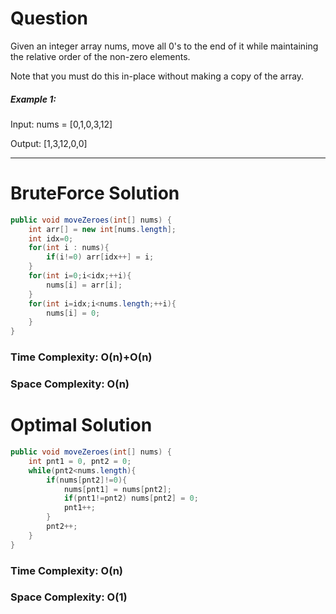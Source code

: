 # Question

Given an integer array nums, move all 0's to the end of it while maintaining the relative order of the non-zero elements.

Note that you must do this in-place without making a copy of the array.

 

##### Example 1:

Input: nums = [0,1,0,3,12]

Output: [1,3,12,0,0]

***

# BruteForce Solution

``` java
public void moveZeroes(int[] nums) {
    int arr[] = new int[nums.length];
    int idx=0;
    for(int i : nums){
        if(i!=0) arr[idx++] = i;
    }
    for(int i=0;i<idx;++i){
        nums[i] = arr[i];
    }
    for(int i=idx;i<nums.length;++i){
        nums[i] = 0;
    }
}
```

### Time Complexity: O(n)+O(n)
### Space Complexity: O(n)


# Optimal Solution

``` java
public void moveZeroes(int[] nums) {
    int pnt1 = 0, pnt2 = 0;
    while(pnt2<nums.length){
        if(nums[pnt2]!=0){
            nums[pnt1] = nums[pnt2];
            if(pnt1!=pnt2) nums[pnt2] = 0;
            pnt1++;
        }
        pnt2++;
    }
}
```

### Time Complexity: O(n)
### Space Complexity: O(1)